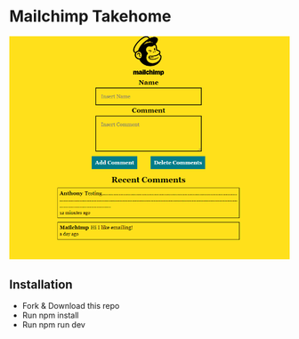 # Mailchimp Takehome

![](/src/client/assets/mailchimp-takehome.png)

## Installation

- Fork & Download this repo
- Run npm install
- Run npm run dev


